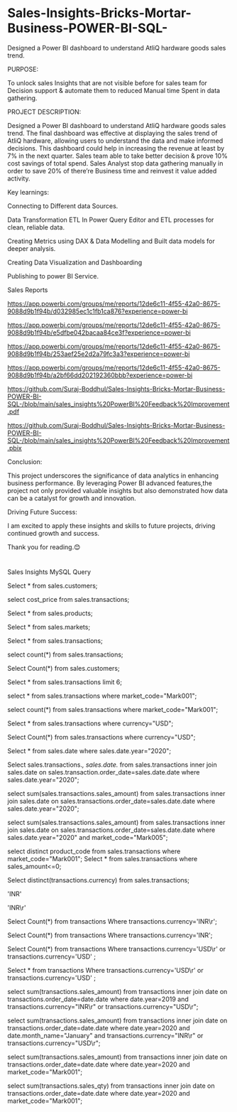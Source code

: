 # Sales-Insights-Bricks-Mortar-Business-POWER-BI-SQL-
Designed a Power BI dashboard to understand AtliQ hardware goods sales trend. 

PURPOSE:

 To unlock sales Insights that are not visible before for sales team for Decision support & automate them to reduced Manual time Spent in data gathering.
 
PROJECT DESCRIPTION: 

 Designed a Power BI dashboard to understand AtliQ hardware goods sales trend. 
The final dashboard was effective at displaying the sales trend of AtliQ hardware, allowing users to understand the data and make informed decisions.
 This dashboard could help in increasing the revenue at least by 7% in the next quarter.
Sales team able to take better decision & prove 10% cost savings of total spend.
Sales Analyst stop data gathering manually in order to save 20% of there’re Business time and reinvest it value added activity.  

Key learnings:

   Connecting to Different data Sources.
 
   Data Transformation ETL In Power Query Editor and ETL processes for clean, reliable data.
 
   Creating Metrics using DAX & Data Modelling and Built data models for deeper analysis.
 
   Creating Data Visualization and Dashboarding
 
   Publishing to power BI Service. 

Sales Reports

https://app.powerbi.com/groups/me/reports/12de6c11-4f55-42a0-8675-9088d9b1f94b/d032985ec1c1fb1ca876?experience=power-bi

https://app.powerbi.com/groups/me/reports/12de6c11-4f55-42a0-8675-9088d9b1f94b/e5dfbe042bacaa84ce3f?experience=power-bi

https://app.powerbi.com/groups/me/reports/12de6c11-4f55-42a0-8675-9088d9b1f94b/253aef25e2d2a79fc3a3?experience=power-bi

https://app.powerbi.com/groups/me/reports/12de6c11-4f55-42a0-8675-9088d9b1f94b/a2bf66dd202192360bbb?experience=power-bi

https://github.com/Suraj-Boddhul/Sales-Insights-Bricks-Mortar-Business-POWER-BI-SQL-/blob/main/sales_insights%20PowerBI%20Feedback%20Improvement.pdf

https://github.com/Suraj-Boddhul/Sales-Insights-Bricks-Mortar-Business-POWER-BI-SQL-/blob/main/sales_insights%20PowerBI%20Feedback%20Improvement.pbix


Conclusion:

  This project underscores the significance of data analytics in enhancing business performance. By leveraging Power BI advanced features,the project not only provided valuable insights but also demonstrated how data can be a catalyst for growth and innovation.

Driving Future Success:

  I am excited to apply these insights and skills to future projects, driving continued growth and success.

Thank you for reading.😊


#






#
Sales Insights MySQL Query


Select * from sales.customers;

select cost_price from sales.transactions;

Select * from sales.products;

Select * from sales.markets;

Select * from sales.transactions;

select count(*) from sales.transactions;

Select Count(*) from sales.customers;

Select * from sales.transactions limit 6;

select * from sales.transactions where market_code="Mark001";

select count(*) from sales.transactions where market_code="Mark001";

Select * from sales.transactions where currency="USD";

Select Count(*) from sales.transactions where currency="USD";

Select * from sales.date where sales.date.year="2020";

Select sales.transactions.*, sales.date.* from  sales.transactions inner join sales.date on sales.transaction.order_date=sales.date.date where sales.date.year="2020";


select sum(sales.transactions.sales_amount) from sales.transactions inner join sales.date on sales.transactions.order_date=sales.date.date where sales.date.year="2020";

select sum(sales.transactions.sales_amount) from sales.transactions inner join sales.date on sales.transactions.order_date=sales.date.date where sales.date.year="2020" and market_code="Mark005";


select distinct product_code from sales.transactions where market_code="Mark001";
Select * from sales.transactions where sales_amount<=0;


Select distinct(transactions.currency) from  sales.transactions;

'INR'

'INR\r'

Select Count(*)  from  transactions Where transactions.currency='INR\r';

Select Count(*)  from  transactions Where transactions.currency='INR';

Select Count(*)  from  transactions Where transactions.currency='USD\r' or transactions.currency='USD' ;

Select *  from  transactions Where transactions.currency='USD\r' or transactions.currency='USD' ;

select sum(transactions.sales_amount) from transactions inner join date on transactions.order_date=date.date where date.year=2019 and transactions.currency="INR\r" or transactions.currency="USD\r";


select sum(transactions.sales_amount) from transactions inner join date on transactions.order_date=date.date where date.year=2020 and date.month_name="January" and  transactions.currency="INR\r" or transactions.currency="USD\r";


select sum(transactions.sales_amount) from transactions inner join date on transactions.order_date=date.date where date.year=2020 and    market_code="Mark001";


select sum(transactions.sales_qty) from transactions inner join date on transactions.order_date=date.date where date.year=2020 and    market_code="Mark001";
